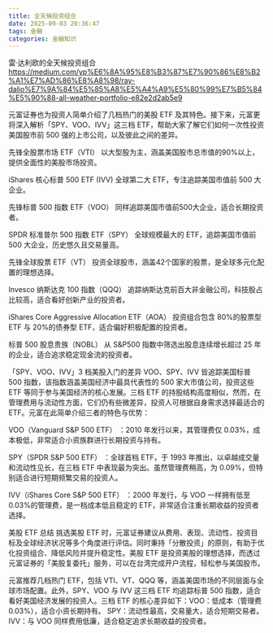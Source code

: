 ```yaml
---
title: 全天候投资组合
date: 2025-09-03 20:36:47
tags: 金融
categories: 金融知识
---
```


雷·达利欧的全天候投资组合
https://medium.com/yp%E6%8A%95%E8%B3%87%E7%90%86%E8%B2%A1%E7%AD%86%E8%A8%98/ray-dalio%E7%9A%84%E5%85%A8%E5%A4%A9%E5%80%99%E7%B5%84%E5%90%88-all-weather-portfolio-e82e2d2ab5e9

元富证券也为投资人简单介绍了几档热门的美股 ETF 及其特色。接下来，元富更将深入解析「SPY、VOO、IVV」这三档 ETF，帮助大家了解它们如何一次性投资美国股市前 500 强的上市公司，以及彼此之间的差异。



先锋全股票市场 ETF（VTI）
以大型股为主，涵盖美国股市总市值的90%以上，提供全面性的美股市场投资。



iShares 核心标普 500 ETF (IVV)
全球第二大 ETF，专注追踪美国市值前 500 大企业。



先锋标普 500 指数 ETF（VOO）
  同样追踪美国市值前500大企业，适合长期投资者。

  SPDR 标准普尔 500 指数 ETF（SPY）
全球规模最大的 ETF，追踪美国市值前 500 大企业，历史悠久且交易量高。

先锋全球股票 ETF（VT）
投资全球股市，涵盖42个国家的股票，是全球多元化配置的理想选择。

  Invesco 纳斯达克 100 指数（QQQ）
追踪纳斯达克前百大非金融公司，科技股占比较高，适合看好创新产业的投资者。

iShares Core Aggressive Allocation ETF（AOA）
投资组合包含 80%的股票型 ETF 与 20%的债券型 ETF，适合偏好积极配置的投资者。

  标普 500 股息贵族（NOBL）
从 S&P500 指数中筛选出股息连续增长超过 25 年的企业，适合追求稳定现金流的投资者。

 「SPY、VOO、IVV」3 档美股入门的差异
VOO、SPY、IVV 皆追踪美国标普 500 指数，该指数涵盖美国经济中最具代表性的 500 家大市值公司，投资这些 ETF 等同于参与美国经济的核心发展。三档 ETF 的持股结构高度相似，然而，在管理费用与流动性方面，它们仍有些微差异，投资人可根据自身需求选择最适合的 ETF。元富在此简单介绍三者的特色与优势：

VOO（Vanguard S&P 500 ETF） ：2010 年发行以来，其管理费仅 0.03%，成本极低，非常适合小资族群进行长期投资与持有。

SPY（SPDR S&P 500 ETF） ：全球首档 ETF，于 1993 年推出，以卓越成交量和流动性见长，在三档 ETF 中表现最为突出。虽然管理费稍高，为 0.09%，但特别适合进行短期频繁交易的投资人。

IVV（iShares Core S&P 500 ETF） ：2000 年发行，与 VOO 一样拥有低至 0.03%的管理费，是一档成本低且稳定的 ETF，非常适合注重长期收益的投资者选择。

  美股 ETF 总结
挑选美股 ETF 时，元富证券建议从费用、表现、流动性、投资目标及全球经济状况等多个角度进行评估。同时秉持「分散投资」的原则，有助于优化投资组合、降低风险并提升稳定性。美股 ETF 是投资美股的理想选择，而透过元富证券的「美股复委托」服务，可以在台湾完成开户流程，轻松参与美国股市。


元富推荐几档热门 ETF，包括 VTI、VT、QQQ 等，涵盖美国市场的不同层面与全球市场配置。此外，SPY、VOO 与 IVV 这三档 ETF 均追踪标普 500 指数，适合看好美国经济发展的投资人。三档 ETF 的核心差异如下：VOO：低成本（管理费 0.03%），适合小资长期持有。 SPY：流动性最高，交易量大，适合短期交易者。 IVV：与 VOO 同样费用低廉，适合稳定追求长期收益的投资者。